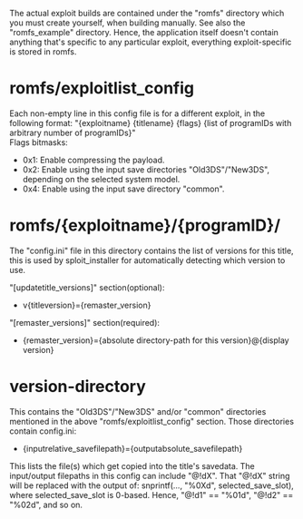 The actual exploit builds are contained under the "romfs" directory which you must create yourself, when building manually. See also the "romfs_example" directory. Hence, the application itself doesn't contain anything that's specific to any particular exploit, everything exploit-specific is stored in romfs.

# romfs/exploitlist_config
Each non-empty line in this config file is for a different exploit, in the following format: "{exploitname} {titlename} {flags} {list of programIDs with arbitrary number of programIDs}"  
Flags bitmasks:
* 0x1: Enable compressing the payload.
* 0x2: Enable using the input save directories "Old3DS"/"New3DS", depending on the selected system model.
* 0x4: Enable using the input save directory "common".

# romfs/{exploitname}/{programID}/
The "config.ini" file in this directory contains the list of versions for this title, this is used by sploit_installer for automatically detecting which version to use.  

"[updatetitle_versions]" section(optional):
* v{titleversion}={remaster_version}

"[remaster_versions]" section(required):
* {remaster_version}={absolute directory-path for this version}@{display version}

# version-directory
This contains the "Old3DS"/"New3DS" and/or "common" directories mentioned in the above "romfs/exploitlist_config" section. Those directories contain config.ini:
* {inputrelative_savefilepath}={outputabsolute_savefilepath}

This lists the file(s) which get copied into the title's savedata. The input/output filepaths in this config can include "@!dX". That "@!dX" string will be replaced with the output of: snprintf(..., "%0Xd", selected_save_slot), where selected_save_slot is 0-based. Hence, "@!d1" == "%01d", "@!d2" == "%02d", and so on.

